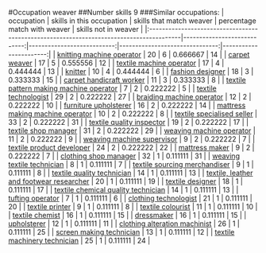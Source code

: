 #Occupation weaver
##Number skills 9
###Similar occupations:
| occupation                                                                              |   skills in this occupation |   skills that match weaver |   percentage match with weaver |   skills not in weaver |
|:----------------------------------------------------------------------------------------|----------------------------:|---------------------------:|-------------------------------:|-----------------------:|
| [knitting machine operator](knitting_machine_operator.md)                               |                          20 |                          6 |                       0.666667 |                     14 |
| [carpet weaver](carpet_weaver.md)                                                       |                          17 |                          5 |                       0.555556 |                     12 |
| [textile machine operator](textile_machine_operator.md)                                 |                          17 |                          4 |                       0.444444 |                     13 |
| [knitter](knitter.md)                                                                   |                          10 |                          4 |                       0.444444 |                      6 |
| [fashion designer](fashion_designer.md)                                                 |                          18 |                          3 |                       0.333333 |                     15 |
| [carpet handicraft worker](carpet_handicraft_worker.md)                                 |                          11 |                          3 |                       0.333333 |                      8 |
| [textile pattern making machine operator](textile_pattern_making_machine_operator.md)   |                           7 |                          2 |                       0.222222 |                      5 |
| [textile technologist](textile_technologist.md)                                         |                          29 |                          2 |                       0.222222 |                     27 |
| [braiding machine operator](braiding_machine_operator.md)                               |                          12 |                          2 |                       0.222222 |                     10 |
| [furniture upholsterer](furniture_upholsterer.md)                                       |                          16 |                          2 |                       0.222222 |                     14 |
| [mattress making machine operator](mattress_making_machine_operator.md)                 |                          10 |                          2 |                       0.222222 |                      8 |
| [textile specialised seller](textile_specialised_seller.md)                             |                          33 |                          2 |                       0.222222 |                     31 |
| [textile quality inspector](textile_quality_inspector.md)                               |                          19 |                          2 |                       0.222222 |                     17 |
| [textile shop manager](textile_shop_manager.md)                                         |                          31 |                          2 |                       0.222222 |                     29 |
| [weaving machine operator](weaving_machine_operator.md)                                 |                          11 |                          2 |                       0.222222 |                      9 |
| [weaving machine supervisor](weaving_machine_supervisor.md)                             |                           9 |                          2 |                       0.222222 |                      7 |
| [textile product developer](textile_product_developer.md)                               |                          24 |                          2 |                       0.222222 |                     22 |
| [mattress maker](mattress_maker.md)                                                     |                           9 |                          2 |                       0.222222 |                      7 |
| [clothing shop manager](clothing_shop_manager.md)                                       |                          32 |                          1 |                       0.111111 |                     31 |
| [weaving textile technician](weaving_textile_technician.md)                             |                           8 |                          1 |                       0.111111 |                      7 |
| [textile sourcing merchandiser](textile_sourcing_merchandiser.md)                       |                           9 |                          1 |                       0.111111 |                      8 |
| [textile quality technician](textile_quality_technician.md)                             |                          14 |                          1 |                       0.111111 |                     13 |
| [textile, leather and footwear researcher](textile,_leather_and_footwear_researcher.md) |                          20 |                          1 |                       0.111111 |                     19 |
| [textile designer](textile_designer.md)                                                 |                          18 |                          1 |                       0.111111 |                     17 |
| [textile chemical quality technician](textile_chemical_quality_technician.md)           |                          14 |                          1 |                       0.111111 |                     13 |
| [tufting operator](tufting_operator.md)                                                 |                           7 |                          1 |                       0.111111 |                      6 |
| [clothing technologist](clothing_technologist.md)                                       |                          21 |                          1 |                       0.111111 |                     20 |
| [textile printer](textile_printer.md)                                                   |                           9 |                          1 |                       0.111111 |                      8 |
| [textile colourist](textile_colourist.md)                                               |                          11 |                          1 |                       0.111111 |                     10 |
| [textile chemist](textile_chemist.md)                                                   |                          16 |                          1 |                       0.111111 |                     15 |
| [dressmaker](dressmaker.md)                                                             |                          16 |                          1 |                       0.111111 |                     15 |
| [upholsterer](upholsterer.md)                                                           |                          12 |                          1 |                       0.111111 |                     11 |
| [clothing alteration machinist](clothing_alteration_machinist.md)                       |                          26 |                          1 |                       0.111111 |                     25 |
| [screen making technician](screen_making_technician.md)                                 |                          13 |                          1 |                       0.111111 |                     12 |
| [textile machinery technician](textile_machinery_technician.md)                         |                          25 |                          1 |                       0.111111 |                     24 |
